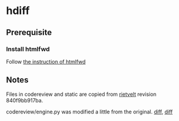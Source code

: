 # hdiff
## Prerequisite
### Install htmlfwd
Follow [the instruction of htmlfwd](https://github.com/yunabe/htmlfwd/blob/master/README.md)

## Notes
Files in codereview and static are copied from
[rietvelt](http://code.google.com/p/rietveld/) revision 840f9bb917ba.

codereview/engine.py was modified a little from the original.
[diff](https://github.com/yunabe/html-diff/commit/c3cd511524a806ad6ca015ad15d852026209ec74),
[diff](https://github.com/yunabe/html-diff/commit/0b0df4e2b0fa3c22f59cb48ab631c12bb341eb43)
